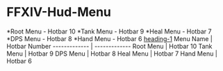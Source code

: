 # FFXIV-Hud-Menu
*Root Menu - Hotbar 10
*Tank Menu - Hotbar 9
*Heal Menu - Hotbar 7
*DPS Menu - Hotbar 8
*Hand Menu - Hotbar 6
[heading-1](#heading-1 "Goto heading-1")
Menu Name  | Hotbar Number
------------- | -------------
Root Menu  | Hotbar 10
Tank Menu  | Hotbar 9
DPS Menu  | Hotbar 8
Heal Menu  | Hotbar 7
Hand Menu  | Hotbar 6
